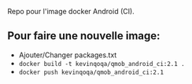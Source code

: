 Repo pour l'image docker Android (CI).

Pour faire une nouvelle image:
-

* Ajouter/Changer packages.txt
* `docker build -t kevinqoqa/qmob_android_ci:2.1 .`
* `docker push kevinqoqa/qmob_android_ci:2.1`
